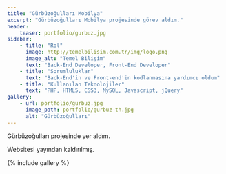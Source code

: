 ```yaml
---
title: "Gürbüzoğulları Mobilya"
excerpt: "Gürbüzoğulları Mobilya projesinde görev aldım."
header:
    teaser: portfolio/gurbuz.jpg
sidebar:
    - title: "Rol"
      image: http://temelbilisim.com.tr/img/logo.png
      image_alt: "Temel Bilişim"
      text: "Back-End Developer, Front-End Developer"
    - title: "Sorumluluklar"
      text: "Back-End'in ve Front-end'in kodlanmasına yardımcı oldum"
    - title: "Kullanılan Teknolojiler"
      text: "PHP, HTML5, CSS3, MySQL, Javascript, jQuery"
gallery:
    - url: portfolio/gurbuz.jpg
      image_path: portfolio/gurbuz-th.jpg
      alt: "Gürbüzoğulları"
---
```


Gürbüzoğulları projesinde yer aldım.

Websitesi yayından kaldırılmış.

{% include gallery %}
